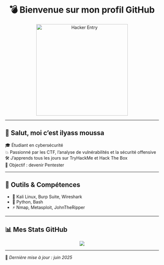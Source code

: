 <h1 align="center">💣 Bienvenue sur mon profil GitHub</h1>

<p align="center">
  <img src="https://media.giphy.com/media/fwbZnTftCXVocKzfxR/giphy.gif" width="300px" alt="Hacker Entry" />
</p>

---

## 👋 Salut, moi c’est ilyass moussa

🎓 Étudiant en cybersécurité  
💥 Passionné par les CTF, l’analyse de vulnérabilités et la sécurité offensive  
🛠️ J’apprends tous les jours sur TryHackMe et Hack The Box  
🎯 Objectif : devenir Pentester 

---

## 🔧 Outils & Compétences

- 🔐 Kali Linux, Burp Suite, Wireshark
- 🐍 Python, Bash
- ⚡ Nmap, Metasploit, JohnTheRipper

---

## 📊 Mes Stats GitHub

<p align="center">
  <img src="https://github-readme-stats.vercel.app/api?username=TON_PSEUDO&show_icons=true&theme=radical" />
</p>

---

🧠 *Dernière mise à jour : juin 2025*

